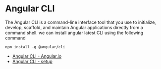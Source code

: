 # Angular CLI

The Angular CLI is a command-line interface tool that you use to initialize, develop, scaffold, and maintain Angular applications directly from a command shell. we can install angular latest CLI using the following command 

`npm install -g @angular/cli`

- [Angular CLI - Angular.io](https://angular.io/cli)
- [Angular CLI - setup](https://www.youtube.com/watch?v=mZnzX3J5XKI)